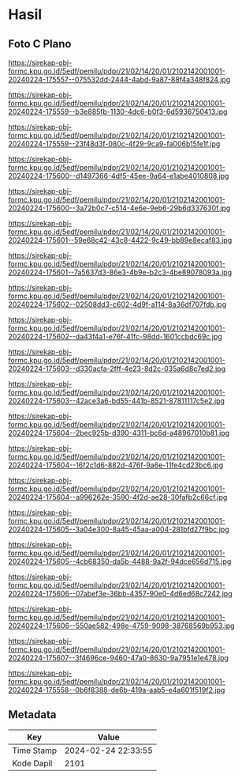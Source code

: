 # Hasil

## Foto C Plano

https://sirekap-obj-formc.kpu.go.id/5edf/pemilu/pdpr/21/02/14/20/01/2102142001001-20240224-175557--075532dd-2444-4abd-9a87-88f4a348f824.jpg

https://sirekap-obj-formc.kpu.go.id/5edf/pemilu/pdpr/21/02/14/20/01/2102142001001-20240224-175559--b3e885fb-1130-4dc6-b0f3-6d5936750413.jpg

https://sirekap-obj-formc.kpu.go.id/5edf/pemilu/pdpr/21/02/14/20/01/2102142001001-20240224-175559--23f48d3f-080c-4f29-9ca9-fa006b15fe1f.jpg

https://sirekap-obj-formc.kpu.go.id/5edf/pemilu/pdpr/21/02/14/20/01/2102142001001-20240224-175600--d1497366-4df5-45ee-9a64-e1abe4010808.jpg

https://sirekap-obj-formc.kpu.go.id/5edf/pemilu/pdpr/21/02/14/20/01/2102142001001-20240224-175600--3a72b0c7-c514-4e6e-9eb6-29b6d337630f.jpg

https://sirekap-obj-formc.kpu.go.id/5edf/pemilu/pdpr/21/02/14/20/01/2102142001001-20240224-175601--59e68c42-43c8-4422-9c49-bb89e8ecaf83.jpg

https://sirekap-obj-formc.kpu.go.id/5edf/pemilu/pdpr/21/02/14/20/01/2102142001001-20240224-175601--7a5637d3-86e3-4b9e-b2c3-4be89078093a.jpg

https://sirekap-obj-formc.kpu.go.id/5edf/pemilu/pdpr/21/02/14/20/01/2102142001001-20240224-175602--02508dd3-c602-4d9f-a114-8a36df707fdb.jpg

https://sirekap-obj-formc.kpu.go.id/5edf/pemilu/pdpr/21/02/14/20/01/2102142001001-20240224-175602--da43f4a1-e76f-41fc-98dd-1601ccbdc69c.jpg

https://sirekap-obj-formc.kpu.go.id/5edf/pemilu/pdpr/21/02/14/20/01/2102142001001-20240224-175603--d330acfa-2fff-4e23-8d2c-035a6d8c7ed2.jpg

https://sirekap-obj-formc.kpu.go.id/5edf/pemilu/pdpr/21/02/14/20/01/2102142001001-20240224-175603--42ace3a6-bd55-441b-8521-87811117c5e2.jpg

https://sirekap-obj-formc.kpu.go.id/5edf/pemilu/pdpr/21/02/14/20/01/2102142001001-20240224-175604--2bec925b-d390-4311-bc6d-a48967010b81.jpg

https://sirekap-obj-formc.kpu.go.id/5edf/pemilu/pdpr/21/02/14/20/01/2102142001001-20240224-175604--16f2c1d6-882d-476f-9a6e-11fe4cd23bc6.jpg

https://sirekap-obj-formc.kpu.go.id/5edf/pemilu/pdpr/21/02/14/20/01/2102142001001-20240224-175604--a996262e-3590-4f2d-ae28-30fafb2c66cf.jpg

https://sirekap-obj-formc.kpu.go.id/5edf/pemilu/pdpr/21/02/14/20/01/2102142001001-20240224-175605--3a04e300-8a45-45aa-a004-281bfd27f9bc.jpg

https://sirekap-obj-formc.kpu.go.id/5edf/pemilu/pdpr/21/02/14/20/01/2102142001001-20240224-175605--4cb68350-da5b-4488-9a2f-94dce656d715.jpg

https://sirekap-obj-formc.kpu.go.id/5edf/pemilu/pdpr/21/02/14/20/01/2102142001001-20240224-175606--07abef3e-36bb-4357-90e0-4d6ed68c7242.jpg

https://sirekap-obj-formc.kpu.go.id/5edf/pemilu/pdpr/21/02/14/20/01/2102142001001-20240224-175606--550ae582-498e-4759-9098-38768569b953.jpg

https://sirekap-obj-formc.kpu.go.id/5edf/pemilu/pdpr/21/02/14/20/01/2102142001001-20240224-175607--3f4696ce-9460-47a0-8630-9a7951e1e478.jpg

https://sirekap-obj-formc.kpu.go.id/5edf/pemilu/pdpr/21/02/14/20/01/2102142001001-20240224-175558--0b6f8388-de6b-419a-aab5-e4a601f519f2.jpg


## Metadata

| Key        | Value               |
| ---------- | ------------------- |
| Time Stamp | 2024-02-24 22:33:55 |
| Kode Dapil | 2101                |



